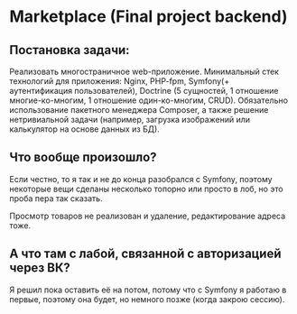 # Marketplace (Final project backend)
## Постановка задачи:
Реализовать многостраничное web-приложение. 
Минимальный стек технологий для приложения: 
Nginx, PHP-fpm, Symfony(+ аутентификация 
пользователей), Doctrine 
(5 сущностей, 1 отношение многие-ко-многим, 
1 отношение один-ко-многим, CRUD). 
Обязательно использование пакетного 
менеджера Composer, а также решение 
нетривиальной задачи (например, 
загрузка изображений или 
калькулятор на основе данных из БД).

## Что вообще произошло?
Если честно, то я так и не до конца разобрался 
с Symfony, поэтому некоторые вещи сделаны несколько 
топорно или просто в лоб, но это проба пера 
так сказать.

Просмотр товаров не реализован и удаление, 
редактирование адреса тоже. 

## А что там с лабой, связанной с авторизацией через ВК?
Я решил пока оставить её на потом, потому что с Symfony 
я работаю в первые, поэтому она будет, но немного позже
(когда закрою сессию).